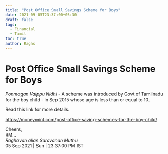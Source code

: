 ```yaml
---
title: "Post Office Small Savings Scheme for Boys"
date: 2021-09-05T23:37:00+05:30
draft: false
tags:
  - Financial
  - Tamil
toc: true
author: Raghs
---
```


# Post Office Small Savings Scheme for Boys 

*Ponmagan Vaippu Nidhi* - A scheme was introduced by Govt of Tamilnadu for the boy child - in Sep 2015 whose age is less than or equal to 10. 

<!--more-->

Read this link for more details.

https://moneymint.com/post-office-saving-schemes-for-the-boy-child/


Cheers,\
RM...\
_Raghavan alias Saravanan Muthu_\
05 Sep 2021 | Sun | 23:37:00 PM IST
